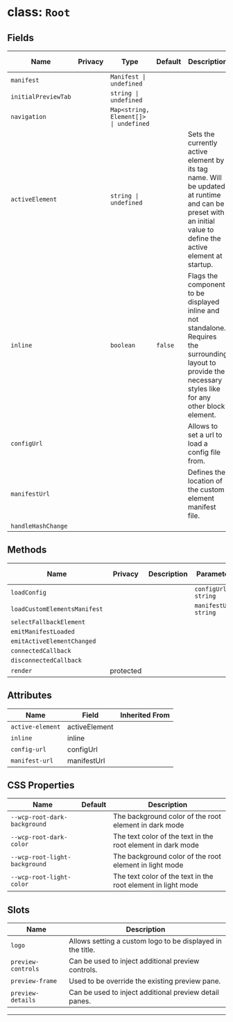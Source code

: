 # class: `Root`

## Fields

| Name                | Privacy | Type                                  | Default | Description                                                                                                                                                          | Inherited From |
| ------------------- | ------- | ------------------------------------- | ------- | -------------------------------------------------------------------------------------------------------------------------------------------------------------------- | -------------- |
| `manifest`          |         | `Manifest \| undefined`               |         |                                                                                                                                                                      |                |
| `initialPreviewTab` |         | `string \| undefined`                 |         |                                                                                                                                                                      |                |
| `navigation`        |         | `Map<string, Element[]> \| undefined` |         |                                                                                                                                                                      |                |
| `activeElement`     |         | `string \| undefined`                 |         | Sets the currently active element by its tag name. Will be updated at runtime and can&#xA;be preset with an initial value to define the active element at startup.   |                |
| `inline`            |         | `boolean`                             | `false` | Flags the component to be displayed inline and not standalone. Requires the surrounding&#xA;layout to provide the necessary styles like for any other block element. |                |
| `configUrl`         |         |                                       |         | Allows to set a url to load a config file from.                                                                                                                      |                |
| `manifestUrl`       |         |                                       |         | Defines the location of the custom element manifest file.                                                                                                            |                |
| `handleHashChange`  |         |                                       |         |                                                                                                                                                                      |                |

## Methods

| Name                         | Privacy   | Description | Parameters            | Return           | Inherited From |
| ---------------------------- | --------- | ----------- | --------------------- | ---------------- | -------------- |
| `loadConfig`                 |           |             | `configUrl: string`   |                  |                |
| `loadCustomElementsManifest` |           |             | `manifestUrl: string` |                  |                |
| `selectFallbackElement`      |           |             |                       |                  |                |
| `emitManifestLoaded`         |           |             |                       |                  |                |
| `emitActiveElementChanged`   |           |             |                       |                  |                |
| `connectedCallback`          |           |             |                       |                  |                |
| `disconnectedCallback`       |           |             |                       |                  |                |
| `render`                     | protected |             |                       | `TemplateResult` |                |

## Attributes

| Name             | Field         | Inherited From |
| ---------------- | ------------- | -------------- |
| `active-element` | activeElement |                |
| `inline`         | inline        |                |
| `config-url`     | configUrl     |                |
| `manifest-url`   | manifestUrl   |                |

## CSS Properties

| Name                          | Default | Description                                                  |
| ----------------------------- | ------- | ------------------------------------------------------------ |
| `--wcp-root-dark-background`  |         | The background color of the root element in dark mode        |
| `--wcp-root-dark-color`       |         | The text color of the text in the root element in dark mode  |
| `--wcp-root-light-background` |         | The background color of the root element in light mode       |
| `--wcp-root-light-color`      |         | The text color of the text in the root element in light mode |

## Slots

| Name               | Description                                                |
| ------------------ | ---------------------------------------------------------- |
| `logo`             | Allows setting a custom logo to be displayed in the title. |
| `preview-controls` | Can be used to inject additional preview controls.         |
| `preview-frame`    | Used to be override the existing preview pane.             |
| `preview-details`  | Can be used to inject additional preview detail panes.     |

<hr/>
